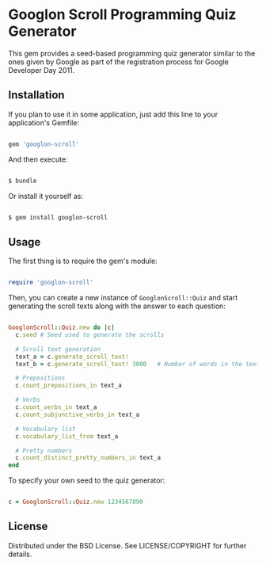 # Googlon Scroll Programming Quiz Generator

This gem provides a seed-based programming quiz generator similar to the ones
given by Google as part of the registration process for Google Developer Day
2011.


## Installation

If you plan to use it in some application, just add this line to your
application's Gemfile:

````ruby

gem 'googlon-scroll'
````

And then execute:

````bash

$ bundle
````

Or install it yourself as:

````bash

$ gem install googlon-scroll
````

## Usage

The first thing is to require the gem's module:

````ruby

require 'googlon-scroll'
````

Then, you can create a new instance of `GooglonScroll::Quiz` and
start generating the scroll texts along with the answer to each
question:

````ruby

GooglonScroll::Quiz.new do |c|
  c.seed # Seed used to generate the scrolls

  # Scroll text generation
  text_a = c.generate_scroll_text!
  text_b = c.generate_scroll_text! 3000   # Number of words in the text

  # Prepositions
  c.count_prepositions_in text_a

  # Verbs
  c.count_verbs_in text_a
  c.count_subjunctive_verbs_in text_a

  # Vocabulary list
  c.vocabulary_list_from text_a

  # Pretty numbers
  c.count_distinct_pretty_numbers_in text_a
end
````

To specify your own seed to the quiz generator:

````ruby

c = GooglonScroll::Quiz.new 1234567890
````


## License

Distributed under the BSD License. See LICENSE/COPYRIGHT for further details.
